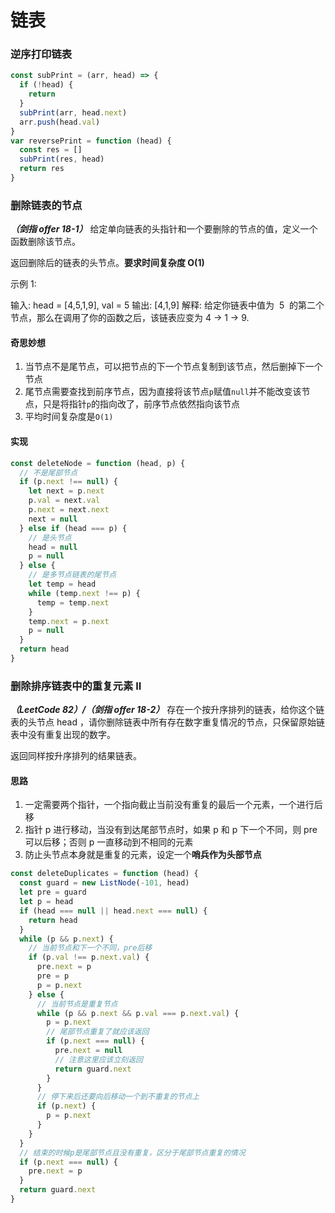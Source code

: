 # 链表

### 逆序打印链表

```js
const subPrint = (arr, head) => {
  if (!head) {
    return
  }
  subPrint(arr, head.next)
  arr.push(head.val)
}
var reversePrint = function (head) {
  const res = []
  subPrint(res, head)
  return res
}
```

### 删除链表的节点

**_（剑指 offer 18-1）_**
给定单向链表的头指针和一个要删除的节点的值，定义一个函数删除该节点。

返回删除后的链表的头节点。**要求时间复杂度 O(1)**

示例 1:

输入: head = [4,5,1,9], val = 5
输出: [4,1,9]
解释: 给定你链表中值为  5  的第二个节点，那么在调用了你的函数之后，该链表应变为 4 -> 1 -> 9.

#### 奇思妙想

1. 当节点不是尾节点，可以把节点的下一个节点复制到该节点，然后删掉下一个节点
2. 尾节点需要查找到前序节点，因为直接将该节点`p`赋值`null`并不能改变该节点，只是将指针`p`的指向改了，前序节点依然指向该节点
3. 平均时间复杂度是`O(1)`

#### 实现

```js
const deleteNode = function (head, p) {
  // 不是尾部节点
  if (p.next !== null) {
    let next = p.next
    p.val = next.val
    p.next = next.next
    next = null
  } else if (head === p) {
    // 是头节点
    head = null
    p = null
  } else {
    // 是多节点链表的尾节点
    let temp = head
    while (temp.next !== p) {
      temp = temp.next
    }
    temp.next = p.next
    p = null
  }
  return head
}
```

### 删除排序链表中的重复元素 II

**_（LeetCode 82）/（剑指 offer 18-2）_**
存在一个按升序排列的链表，给你这个链表的头节点 head ，请你删除链表中所有存在数字重复情况的节点，只保留原始链表中没有重复出现的数字。

返回同样按升序排列的结果链表。

#### 思路

1. 一定需要两个指针，一个指向截止当前没有重复的最后一个元素，一个进行后移
2. 指针 p 进行移动，当没有到达尾部节点时，如果 p 和 p 下一个不同，则 pre 可以后移；否则 p 一直移动到不相同的元素
3. 防止头节点本身就是重复的元素，设定一个**哨兵作为头部节点**

```js
const deleteDuplicates = function (head) {
  const guard = new ListNode(-101, head)
  let pre = guard
  let p = head
  if (head === null || head.next === null) {
    return head
  }
  while (p && p.next) {
    // 当前节点和下一个不同，pre后移
    if (p.val !== p.next.val) {
      pre.next = p
      pre = p
      p = p.next
    } else {
      // 当前节点是重复节点
      while (p && p.next && p.val === p.next.val) {
        p = p.next
        // 尾部节点重复了就应该返回
        if (p.next === null) {
          pre.next = null
          // 注意这里应该立刻返回
          return guard.next
        }
      }
      // 停下来后还要向后移动一个到不重复的节点上
      if (p.next) {
        p = p.next
      }
    }
  }
  // 结束的时候p是尾部节点且没有重复，区分于尾部节点重复的情况
  if (p.next === null) {
    pre.next = p
  }
  return guard.next
}
```
